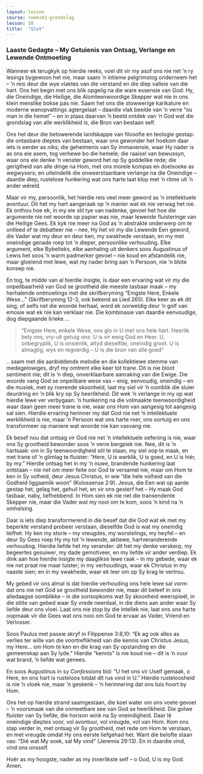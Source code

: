 ```yaml
---
layout: lesson
course: reeks01-grondslag
lesson: 10
title:  "Slot"
---
```


### Laaste Gedagte – My Getuienis van Ontsag, Verlange en Lewende Ontmoeting

Wanneer ek terugkyk op hierdie reeks, voel dit vir my asof ons nie net ’n ry lesings bygewoon het nie, maar saam ’n intieme pelgrimstog onderneem het – ’n reis deur die wye vlaktes van die verstand en die diep valleie van die hart. Ons het begin met ons blik opgelig na die ware essensie van God: Hy, die Oneindige, die Heilige, die Alomteenwoordige Skepper wat nie in ons klein menslike bokse pas nie. Saam het ons die stowwerige karikature en moderne wanopvattings agtergelaat – daardie vlak beelde van ’n verre “ou man in die hemel” – en in plaas daarvan ’n beeld ontdek van ’n God wat die grondslag van alle werklikheid is, die Bron van bestaan self.

Ons het deur die betowerende landskappe van filosofie en teologie gestap: die ontasbare dieptes van bestaan, waar ons gewonder het hoekom daar iets is eerder as niks; die geheimenis van Sy immanensie, waar Hy nader is as ons eie asem, tog verhewe bo die hemele; die raaisel van bewussyn, waar ons eie denke ’n venster geword het op Sy goddelike rede; die gerigtheid van alle dinge na Hom, met ons morele kompas en doelsoeke as wegwysers; en uiteindelik die onweerstaanbare verlange na die Oneindige – daardie diep, rustelose hunkering wat ons harte laat klop met ’n ritme uit ’n ander wêreld.

Maar vir my, persoonlik, het hierdie reis veel meer geword as ’n intellektuele avontuur. Dit het my hart aangeraak op ’n manier wat ek nie verwag het nie. Ek onthou hoe ek, in my eie stil tye van nadenke, gevoel het hoe die argumente nie net woorde op papier was nie, maar lewende fluisteringe van die Heilige Gees. Ek kyk nie meer na God as ’n abstrakte onderwerp om te ontleed of te debatteer nie – nee, Hy het vir my die Lewende Een geword, die Vader wat my deur en deur ken, my swakhede verstaan, en my met oneindige genade roep tot ’n dieper, persoonlike verhouding. Elke argument, elke Bybelteks, elke aanhaling uit denkers soos Augustinus of Lewis het soos ’n warm padmerker gevoel – nie koud en afstandelik nie, maar gloeiend met lewe, wat my nader bring aan ’n Persoon, nie ’n blote konsep nie.

En tog, te midde van al hierdie insigte, is daar een ervaring wat vir my die onpeilbaarheid van God se grootheid die meeste tasbaar maak – my herhalende ontmoetings met die skrifberyming “Enigste Here, Enkele Wese...” (Skrifberyming 12-3, ook bekend as Lied 265). Elke keer as ek dit sing, of selfs net die woorde herhaal, word ek oorweldig deur ’n golf van emosie wat ek nie kan verklaar nie. Die kombinasie van daardie eenvoudige, dog diepgaande lirieke ...

> “Enigste Here, enkele Wese, ons glo in U met ons hele hart. Heerlik bely ons, vry-uit getuig ons: U is vir ewig God en Heer. U, onbegryplik, U is onsienlik, altyd dieselfde, oneindig groot. U is almagtig, wys en regverdig – U is die bron van alle goed” 

.. saam met die aanbiddende melodie en die kollektiewe stemme van medegelowiges, dryf my omtrent elke keer tot trane. Dit is nie bloot sentiment nie; dit is ’n diep, onverklaarbare aanraking van die Ewige. Die woorde vang God se onpeilbare wese vas – enig, eenvoudig, oneindig – en die musiek, met sy roerende skoonheid, laat my siel vir ’n oomblik die sluier deurdring en ’n blik kry op Sy heerlikheid. Dit wek ’n verlange in my op wat hierdie lewe ver verbygaan: ’n hunkering na die volmaakte teenwoordigheid waar daan geen meer trane is nie, waar ons Hom van aangesig tot aangesig sal sien. Hierdie ervaring herinner my dat God nie net ’n intellektuele werklikheid is nie, maar ’n Persoon wat ons harte roer, ons oortuig en ons transformeer op maniere wat woorde nie kan vasvang nie.

Ek besef nou dat ontsag vir God nie net ’n intellektuele oefening is nie, waar ons Sy grootheid bewonder soos ’n verre bergpiek nie. Nee, dit is ’n hartsaak: om in Sy teenwoordigheid stil te staan, my siel oop te maak, en met trane of ’n glimlag te fluister: “Here, U is werklik, U is goed, en U is hiér, by my.” Hierdie ontsag het in my ’n nuwe, brandende hunkering laat ontstaan – nie net om meer feite oor God te versamel nie, maar om Hom te ken in Sy volheid, deur Jesus Christus, in wie “die hele volheid van die Godheid liggaamlik woon” (Kolossense 2:9). Jesus, die Een wat op aarde gestap het, gelag het, gehuil het, en vir ons gesterf het – Hy maak God tasbaar, naby, liefhebbend. In Hom sien ek nie net die transendente Skepper nie, maar die Vader wat my nooi om te kom, soos ’n kind na ’n omhelsing.

Daar is iets diep transformerend in die besef dat die God wat ek met my beperkte verstand probeer verstaan, dieselfde God is wat my oneindig liefhet. Hy ken my storie – my vreugdes, my worstelings, my twyfel – en deur Sy Gees roep Hy my tot ’n lewende, aktiewe, hartveranderende verhouding. Hierdie liefde het my verander: dit het my denke verskerp, my begeertes gesuiwer, my dade gemotiveer, en my liefde vir ander verdiep. Ek dink aan hoe hierdie insigte my daaglikse lewe raak – in my gebede, waar ek nie net praat nie maar luister; in my verhoudings, waar ek Christus in my naaste sien; en in my swakhede, waar ek leer om op Sy krag te vertrou.

My gebed vir ons almal is dat hierdie verhouding ons hele lewe sal vorm: dat ons nie net God se grootheid bewonder nie, maar dit beleef in ons alledaagse oomblikke – in die sonsopkoms wat Sy skoonheid weerspieël, in die stilte van gebed waar Sy vrede neerdaal, in die diens aan ander waar Sy liefde deur ons vloei. Laat ons nie stop by die intellek nie; laat ons ons harte oopmaak vir die Gees wat ons nooi om God te ervaar as Vader, Vriend en Verlosser.

Soos Paulus met passie skryf in Filippense 3:8,10: “Ek ag ook alles as verlies ter wille van die voortreflikheid van die kennis van Christus Jesus, my Here… om Hom te ken en die krag van Sy opstanding en die gemeenskap aan Sy lyde.” Hierdie “kennis” is nie koud nie – dit is ’n vuur wat brand, ’n liefde wat genees.

En soos Augustinus in sy *Confessions* bid: “U het ons vir Uself gemaak, o Here, en ons hart is rusteloos totdat dit rus vind in U.” Hierdie rusteloosheid is nie ’n vloek nie, maar ’n geskenk – ’n herinnering dat ons tuis hoort by Hom.

Ons het op hierdie strand saamgestaan, die koel water om ons voete gevoel – ’n voorsmaak van die onmeetbare see van God se heerlikheid. Die golwe fluister van Sy liefde, die horison wink na Sy oneindigheid. Daar lê oneindige dieptes voor, vol avontuur, vol vreugde, vol van Hom. Kom ons stap verder in, met ontsag vir Sy grootheid, met rede om Hom te verstaan, en met vreugde omdat Hy ons eerste liefgehad het. Want die belofte staan vas: “Dié wat My soek, sal My vind” (Jeremia 29:13). En in daardie vind, vind ons onsself.

Hoër as my hoogste, nader as my innerlikste self – o God, U is my God. Amen.
